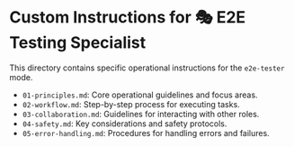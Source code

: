 # Custom Instructions for 🎭 E2E Testing Specialist

This directory contains specific operational instructions for the `e2e-tester` mode.

- `01-principles.md`: Core operational guidelines and focus areas.
- `02-workflow.md`: Step-by-step process for executing tasks.
- `03-collaboration.md`: Guidelines for interacting with other roles.
- `04-safety.md`: Key considerations and safety protocols.
- `05-error-handling.md`: Procedures for handling errors and failures.